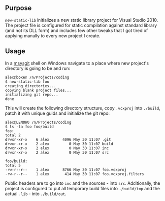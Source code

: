 ## Purpose

`new-static-lib` initializes a new static library project for Visual
Studio 2010. The project file is configured for static compilation
against standard library (and not its DLL form) and includes few
other tweaks that I got tired of applying manully to every new project 
I create.

## Usage

In a [msysgit](http://code.google.com/p/msysgit/) shell on Windows
navigate to a place where new project's directory is going to be
and run:
	  
	alex@boxen /n/Projects/coding
	$ new-static-lib foo
	creating directories...
	copying blank project files...
	initializing git repo...
	done

This will create the following directory structure, copy `.vcxproj`
into `./build`, patch it with unique guids and initialize the git
repo:

	alex@LENOWO /n/Projects/coding
	$ ls -la foo foo/build
	foo:
	total 2
	drwxr-xr-x    6 alex      4096 May 30 11:07 .git
	drwxr-xr-x    2 alex         0 May 30 11:07 build
	drwxr-xr-x    2 alex         0 May 30 11:07 inc
	drwxr-xr-x    2 alex         0 May 30 11:07 src

	foo/build:
	total 5
	-rw-r--r--    1 alex      8766 May 30 11:07 foo.vcxproj
	-rw-r--r--    1 alex       414 May 30 11:07 foo.vcxproj.filters

Public headers are to go into `inc` and the sources -
into `src`. Additionally, the project is configured to put all 
temporary build files into `./build/tmp` and the actual `.lib` - into 
`./build/out`.
